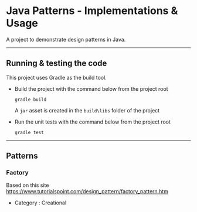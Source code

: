 # Java Patterns - Implementations & Usage

A project to demonstrate design patterns in Java.

----

## Running & testing the code

This project uses Gradle as the build tool.

* Build the project with the command below from the project root

   `gradle build`

   A `jar` asset is created in the `build\libs` folder of the project

* Run the unit tests with the command below from the project root

   `gradle test`


----

## Patterns

### Factory

Based on this site
https://www.tutorialspoint.com/design_pattern/factory_pattern.htm

* Category : Creational

